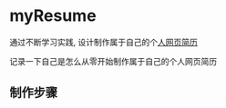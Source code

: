 # myResume
通过不断学习实践, 设计制作属于自己的个[人网页简历](http://www.liuzhike.com/)

记录一下自己是怎么从零开始制作属于自己的个人网页简历

## 制作步骤

